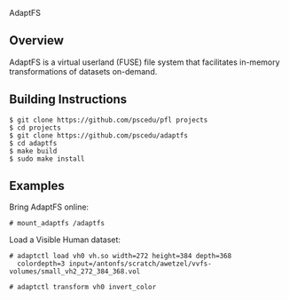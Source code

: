 AdaptFS

Overview
---------------------
AdaptFS is a virtual userland (FUSE) file system that facilitates
in-memory transformations of datasets on-demand.

Building Instructions
---------------------

    $ git clone https://github.com/pscedu/pfl projects
    $ cd projects
    $ git clone https://github.com/pscedu/adaptfs
    $ cd adaptfs
    $ make build
    $ sudo make install

Examples
--------

  Bring AdaptFS online:

    # mount_adaptfs /adaptfs

  Load a Visible Human dataset:

    # adaptctl load vh0 vh.so width=272 height=384 depth=368
      colordepth=3 input=/antonfs/scratch/awetzel/vvfs-volumes/small_vh2_272_384_368.vol

    # adaptctl transform vh0 invert_color
